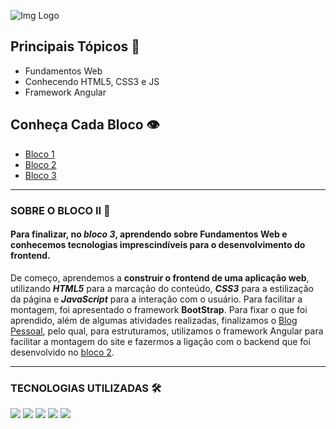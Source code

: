 ![Img Logo](https://i.imgur.com/OBDNN3S.png)

## Principais Tópicos 📌

- Fundamentos Web
- Conhecendo HTML5, CSS3 e JS
- Framework Angular

## Conheça Cada Bloco 👁‍

* [Bloco 1](https://github.com/marianac-campos/bootcamp_generation/tree/main/Bloco1)
* [Bloco 2](https://github.com/marianac-campos/bootcamp_generation/tree/main/Bloco2)
* [Bloco 3](https://github.com/marianac-campos/bootcamp_generation/tree/main/bloco3)

---

### SOBRE O BLOCO II 📝
#### Para finalizar, no *bloco 3*, aprendendo sobre Fundamentos Web e conhecemos tecnologias imprescindíveis para o desenvolvimento do frontend.
De começo, aprendemos a **construir o frontend de uma aplicação web**, utilizando ***HTML5*** para a marcação do conteúdo, ***CSS3*** para a estilização da página e ***JavaScript*** para a interação com o usuário. Para facilitar a montagem, foi apresentado o framework **BootStrap**.
Para fixar o que foi aprendido, além de algumas atividades realizadas, finalizamos o [Blog Pessoal](https://github.com/marianac-campos/Blog_Pessoal.v3), pelo qual, para estruturamos, utilizamos o framework Angular para facilitar a montagem do site e fazermos a ligação com o backend que foi desenvolvido no [bloco 2](https://github.com/marianac-campos/bootcamp_generation/tree/main/Bloco2).

----

### TECNOLOGIAS UTILIZADAS 🛠

<img src="https://img.shields.io/badge/HTML-F16524?style=for-the-badge&logo=html5&logoColor=white&"> <img src="https://img.shields.io/badge/CSS-2AA9E0?&style=for-the-badge&logo=css3&logoColor=white&"> <img src="https://img.shields.io/badge/JavaScript-F7DF1E?style=for-the-badge&logo=javascript&logoColor=black&">
<img src="https://img.shields.io/badge/Bootstrap-563D7C?style=for-the-badge&logo=bootstrap&logoColor=white&"> <img src="https://img.shields.io/badge/Angular-DD0031?style=for-the-badge&logo=angular&logoColor=white&">
